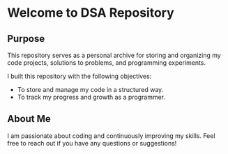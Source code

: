 # Welcome to DSA Repository

## Purpose

This repository serves as a personal archive for storing and organizing my code projects, solutions to problems, and programming experiments.

I built this repository with the following objectives:
- To store and manage my code in a structured way.
- To track my progress and growth as a programmer.

## About Me

I am passionate about coding and continuously improving my skills. Feel free to reach out if you have any questions or suggestions!
